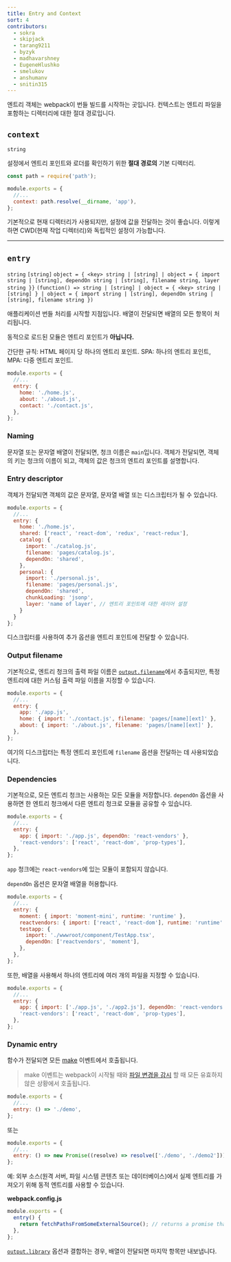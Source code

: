 ```yaml
---
title: Entry and Context
sort: 4
contributors:
  - sokra
  - skipjack
  - tarang9211
  - byzyk
  - madhavarshney
  - EugeneHlushko
  - smelukov
  - anshumanv
  - snitin315
---
```


엔트리 객체는 webpack이 번들 빌드를 시작하는 곳입니다. 컨텍스트는 엔트리 파일을 포함하는 디렉터리에 대한 절대 경로입니다.

## `context`

`string`

설정에서 엔트리 포인트와 로더를 확인하기 위한 **절대 경로의** 기본 디렉터리.

```js
const path = require('path');

module.exports = {
  //...
  context: path.resolve(__dirname, 'app'),
};
```

기본적으로 현재 디렉터리가 사용되지만, 설정에 값을 전달하는 것이 좋습니다. 이렇게 하면 CWD(현재 작업 디렉터리)와 독립적인 설정이 가능합니다.

---

## `entry`

`string` `[string]` `object = { <key> string | [string] | object = { import string | [string], dependOn string | [string], filename string, layer string }}` `(function() => string | [string] | object = { <key> string | [string] } | object = { import string | [string], dependOn string | [string], filename string })`

애플리케이션 번들 처리를 시작할 지점입니다. 배열이 전달되면 배열의 모든 항목이 처리됩니다.

동적으로 로드된 모듈은 엔트리 포인트가 **아닙니다.**

간단한 규칙: HTML 페이지 당 하나의 엔트리 포인트. SPA: 하나의 엔트리 포인트, MPA: 다중 엔트리 포인트.

```js
module.exports = {
  //...
  entry: {
    home: './home.js',
    about: './about.js',
    contact: './contact.js',
  },
};
```

### Naming

문자열 또는 문자열 배열이 전달되면, 청크 이름은 `main`입니다. 객체가 전달되면, 객체의 키는 청크의 이름이 되고, 객체의 값은 청크의 엔트리 포인트를 설명합니다.

### Entry descriptor

객체가 전달되면 객체의 값은 문자열, 문자열 배열 또는 디스크립터가 될 수 있습니다.

```js
module.exports = {
  //...
  entry: {
    home: './home.js',
    shared: ['react', 'react-dom', 'redux', 'react-redux'],
    catalog: {
      import: './catalog.js',
      filename: 'pages/catalog.js',
      dependOn: 'shared',
    },
    personal: {
      import: './personal.js',
      filename: 'pages/personal.js',
      dependOn: 'shared',
      chunkLoading: 'jsonp',
      layer: 'name of layer', // 엔트리 포인트에 대한 레이어 설정
    }
  }
};
```

디스크립터를 사용하여 추가 옵션을 엔트리 포인트에 전달할 수 있습니다.

### Output filename

기본적으로, 엔트리 청크의 출력 파일 이름은 [`output.filename`](/configuration/output/#outputfilename)에서 추출되지만, 특정 엔트리에 대한 커스텀 출력 파일 이름을 지정할 수 있습니다.

```js
module.exports = {
  //...
  entry: {
    app: './app.js',
    home: { import: './contact.js', filename: 'pages/[name][ext]' },
    about: { import: './about.js', filename: 'pages/[name][ext]' },
  },
};
```

여기의 디스크립터는 특정 엔트리 포인트에 `filename` 옵션을 전달하는 데 사용되었습니다.

### Dependencies

기본적으로, 모든 엔트리 청크는 사용하는 모든 모듈을 저장합니다. `dependOn` 옵션을 사용하면 한 엔트리 청크에서 다른 엔트리 청크로 모듈을 공유할 수 있습니다.

```js
module.exports = {
  //...
  entry: {
    app: { import: './app.js', dependOn: 'react-vendors' },
    'react-vendors': ['react', 'react-dom', 'prop-types'],
  },
};
```

`app` 청크에는 `react-vendors`에 있는 모듈이 포함되지 않습니다.

`dependOn` 옵션은 문자열 배열을 허용합니다.

```js
module.exports = {
  //...
  entry: {
    moment: { import: 'moment-mini', runtime: 'runtime' },
    reactvendors: { import: ['react', 'react-dom'], runtime: 'runtime' },
    testapp: {
      import: './wwwroot/component/TestApp.tsx',
      dependOn: ['reactvendors', 'moment'],
    },
  },
};
```

또한, 배열을 사용해서 하나의 엔트리에 여러 개의 파일을 지정할 수 있습니다.

```js
module.exports = {
  //...
  entry: {
    app: { import: ['./app.js', './app2.js'], dependOn: 'react-vendors' },
    'react-vendors': ['react', 'react-dom', 'prop-types'],
  },
};
```

### Dynamic entry

함수가 전달되면 모든 [make](/api/compiler-hooks/#make) 이벤트에서 호출됩니다.

> make 이벤트는 webpack이 시작될 때와 [파일 변경을 감시](/configuration/watch/) 할 때 모든 유효하지 않은 상황에서 호출됩니다.

```js
module.exports = {
  //...
  entry: () => './demo',
};
```

또는

```js
module.exports = {
  //...
  entry: () => new Promise((resolve) => resolve(['./demo', './demo2'])),
};
```

예: 외부 소스(원격 서버, 파일 시스템 콘텐츠 또는 데이터베이스)에서 실제 엔트리를 가져오기 위해 동적 엔트리를 사용할 수 있습니다.

**webpack.config.js**

```js
module.exports = {
  entry() {
    return fetchPathsFromSomeExternalSource(); // returns a promise that will be resolved with something like ['src/main-layout.js', 'src/admin-layout.js']
  },
};
```

[`output.library`](/configuration/output/#outputlibrary) 옵션과 결합하는 경우, 배열이 전달되면 마지막 항목만 내보냅니다.
